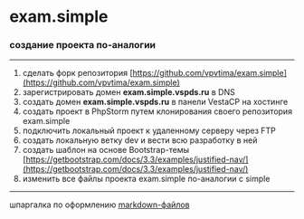 # exam.simple
### создание проекта по-аналогии ###
---
1. сделать форк репозитория [https://github.com/vpvtima/exam.simple](https://github.com/vpvtima/exam.simple)
2. зарегистрировать домен **exam.simple.vspds.ru** в DNS
3. создать домен **exam.simple.vspds.ru** в панели VestaCP на хостинге
4. создать проект в PhpStorm путем клонирования своего репозитория exam.simple
5. подключить локальный проект к удаленному серверу через FTP
6. создать локальную ветку dev и вести всю разработку в ней
7. создать шаблон на основе Bootstrap-темы [https://getbootstrap.com/docs/3.3/examples/justified-nav/](https://getbootstrap.com/docs/3.3/examples/justified-nav/)
8. изменить все файлы проекта exam.simple по-аналогии с simple
---
шпаргалка по оформлению [markdown-файлов](http://ilfire.ru/kompyutery/shpargalka-po-sintaksisu-markdown-markdaun-so-vsemi-samymi-populyarnymi-tegami/)

